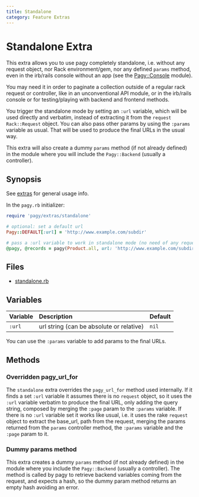 ```yaml
---
title: Standalone
category: Feature Extras
---
```

# Standalone Extra

This extra allows you to use pagy completely standalone, i.e. without any request object, nor Rack environment/gem, nor any defined `params` method, even in the irb/rails console without an app (see the [Pagy::Console](/docs/api/console.md) module).

You may need it in order to paginate a collection outside of a regular rack request or controller, like in an unconventional API module, or in the irb/rails console or for testing/playing with backend and frontend methods.

You trigger the standalone mode by setting an `:url` variable, which will be used directly and verbatim, instead of extracting it from the `request` `Rack::Request` object. You can also pass other params by using the `:params` variable as usual. That will be used to produce the final URLs in the usual way.

This extra will also create a dummy `params` method (if not already defined) in the module where you will include the `Pagy::Backend` (usually a controller).

## Synopsis

See [extras](/docs/extras.md) for general usage info.

In the `pagy.rb` initializer:

```ruby
require 'pagy/extras/standalone'

# optional: set a default url
Pagy::DEFAULT[:url] = 'http://www.example.com/subdir'

# pass a :url variable to work in standalone mode (no need of any request object nor Rack env)
@pagy, @records = pagy(Product.all, url: 'http://www.example.com/subdir', params: {...})
```

## Files

- [standalone.rb](https://github.com/ddnexus/pagy/blob/master/lib/pagy/extras/standalone.rb)

## Variables

| Variable | Description                              | Default |
|:---------|:-----------------------------------------|:--------|
| `:url`   | url string (can be absolute or relative) | `nil`   |

You can use the `:params` variable to add params to the final URLs.

## Methods

### Overridden pagy_url_for

The `standalone` extra overrides the `pagy_url_for` method used internally. If it finds a set `:url` variable it assumes there is no `request` object, so it uses the `:url` variable verbatim to produce the final URL, only adding the query string, composed by merging the `:page` param to the `:params` variable. If there is no `:url` variable set it works like usual, i.e. it uses the rake `request` object to extract the base_url, path from the request, merging the params returned from the `params` controller method, the `:params` variable and the `:page` param to it.

### Dummy params method

This extra creates a dummy `params` method (if not already defined) in the module where you include the `Pagy::Backend` (usually a controller). The method is called by pagy to retrieve backend variables coming from the request, and expects a hash, so the dummy param method returns an empty hash avoiding an error.
